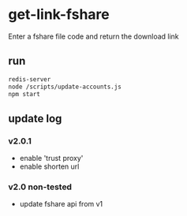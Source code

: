 # get-link-fshare
Enter a fshare file code and return the download link
## run
```bash
redis-server
node /scripts/update-accounts.js
npm start
```
## update log
### v2.0.1 
- enable 'trust proxy' 
- enable shorten url
### v2.0 non-tested
- update fshare api from v1

